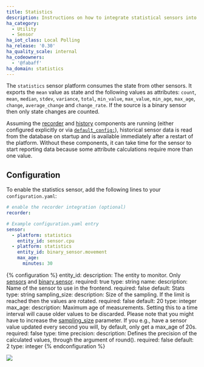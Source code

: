 ```yaml
---
title: Statistics
description: Instructions on how to integrate statistical sensors into Home Assistant.
ha_category:
  - Utility
  - Sensor
ha_iot_class: Local Polling
ha_release: '0.30'
ha_quality_scale: internal
ha_codeowners:
  - '@fabaff'
ha_domain: statistics
---
```


The `statistics` sensor platform consumes the state from other sensors. It exports the `mean` value as state and the following values as attributes: `count`, `mean`, `median`, `stdev`, `variance`, `total`, `min_value`, `max_value`, `min_age`, `max_age`, `change`, `average_change` and `change_rate`. If the source is a binary sensor then only state changes are counted.

Assuming the [recorder](/integrations/recorder/) and [history](/integrations/history/) components are running (either configured explicitly or via [`default_config:`](https://www.home-assistant.io/integrations/default_config/)), historical sensor data is read from the database on startup and is available immediately after a restart of the platform. Without these components, it can take time for the sensor to start reporting data because some attribute calculations require more than one value. 

## Configuration

To enable the statistics sensor, add the following lines to your `configuration.yaml`:

```yaml
# enable the recorder integration (optional)
recorder:

# Example configuration.yaml entry
sensor:
  - platform: statistics
    entity_id: sensor.cpu
  - platform: statistics
    entity_id: binary_sensor.movement
    max_age:
      minutes: 30
```

{% configuration %}
entity_id:
  description: The entity to monitor. Only [sensors](/integrations/sensor/) and [binary sensor](/integrations/binary_sensor/).
  required: true
  type: string
name:
  description: Name of the sensor to use in the frontend.
  required: false
  default: Stats
  type: string
sampling_size:
  description: Size of the sampling. If the limit is reached then the values are rotated.
  required: false
  default: 20
  type: integer
max_age:
  description: Maximum age of measurements. Setting this to a time interval will cause older values to be discarded. Please note that you might have to increase the [sampling_size](/integrations/statistics#sampling_size) parameter. If you e.g., have a sensor value updated every second you will, by default, only get a max_age of 20s.
  required: false
  type: time
precision:
  description: Defines the precision of the calculated values, through the argument of round().
  required: false
  default: 2
  type: integer
{% endconfiguration %}

<p class='img'>
  <img src='/images/screenshots/stats-sensor.png' />
</p>
